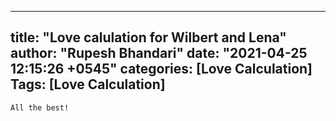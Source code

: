 
---
title: "Love calulation for Wilbert and Lena"
author: "Rupesh Bhandari"
date: "2021-04-25 12:15:26 +0545"
categories: [Love Calculation]
Tags: [Love Calculation]
---

    All the best!
    